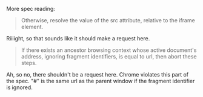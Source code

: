 More spec reading:

> Otherwise, resolve the value of the src attribute, relative to the iframe element.

Riiiight, so that sounds like it should make a request here.

> If there exists an ancestor browsing context whose active document's address, ignoring fragment identifiers, is equal to url, then abort these steps.

Ah, so no, there shouldn't be a request here. Chrome violates this part of the spec. "#" is the same url as the parent window if the fragment identifier is ignored.